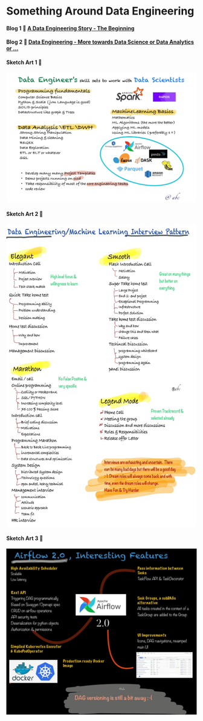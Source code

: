 # Something Around Data Engineering

#### Blog 1 :100: [A Data Engineering Story - The Beginning](https://github.com/abhishek-ch/around-dataengineering/blob/master/docs/blog1/index.md)
#### Blog 2 :100: [Data Engineering - More towards Data Science or Data Analytics or ...](https://github.com/abhishek-ch/around-dataengineering/tree/blog2) 
#### Sketch Art 1 :clap: 

![DataEngg Skills to work with DataScience](sketchnotes/DE_skills_work_with_DS.jpg)
#### Sketch Art 2 :clap:

<img src="sketchnotes/DE_Interview.jpg" alt="Data Engineering Interview Patterns" style="width:800px;height:800px"/>

#### Sketch Art 3 :clap:

![Apache Airflow 2.0](sketchnotes/Airflow_2_0.jpg)